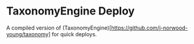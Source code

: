 # TaxonomyEngine Deploy

A compiled version of (TaxonomyEngine)[https://github.com/j-norwood-young/taxonomy] for quick deploys.